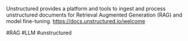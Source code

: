 Unstructured provides a platform and tools to ingest and process unstructured documents for Retrieval Augmented Generation (RAG) and model fine-tuning.
https://docs.unstructured.io/welcome

#RAG #LLM #unstructured
